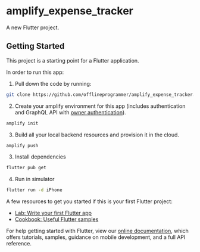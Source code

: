 # amplify_expense_tracker

A new Flutter project.

## Getting Started

This project is a starting point for a Flutter application.

In order to run this app:

1) Pull down the code by running:

```bash
git clone https://github.com/offlineprogrammer/amplify_expense_tracker.git
```

2) Create your amplify environment for this app (includes authentication and GraphQL API with [owner authentication](https://docs.amplify.aws/cli/graphql/authorization-rules/#per-user--owner-based-data-access)).

```bash
amplify init
```

3) Build all your local backend resources and provision it in the cloud.

```bash
amplify push
```

3) Install dependencies

```bash
flutter pub get
```

4) Run in simulator

```bash
flutter run -d iPhone
```

A few resources to get you started if this is your first Flutter project:

- [Lab: Write your first Flutter app](https://flutter.dev/docs/get-started/codelab)
- [Cookbook: Useful Flutter samples](https://flutter.dev/docs/cookbook)

For help getting started with Flutter, view our
[online documentation](https://flutter.dev/docs), which offers tutorials,
samples, guidance on mobile development, and a full API reference.
